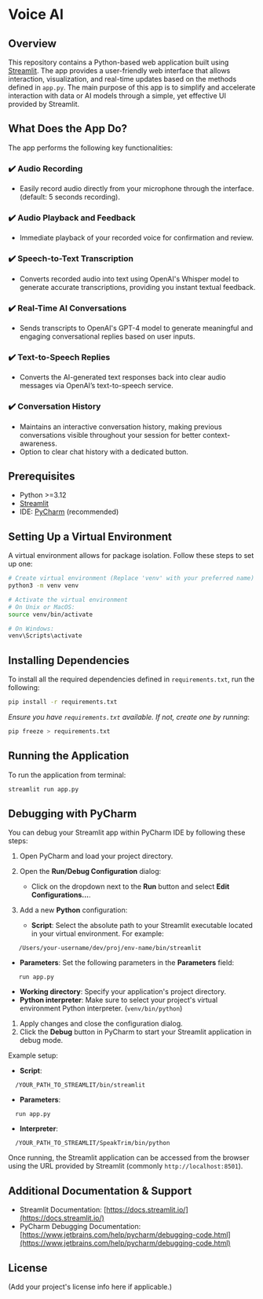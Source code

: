 # Voice AI
## Overview
This repository contains a Python-based web application built using [Streamlit](https://streamlit.io/). The app provides a user-friendly web interface that allows interaction, visualization, and real-time updates based on the methods defined in `app.py`.
The main purpose of this app is to simplify and accelerate interaction with data or AI models through a simple, yet effective UI provided by Streamlit.
## What Does the App Do?
The app performs the following key functionalities:

### ✔️ Audio Recording
- Easily record audio directly from your microphone through the interface. (default: 5 seconds recording).

### ✔️ Audio Playback and Feedback
- Immediate playback of your recorded voice for confirmation and review.

### ✔️ Speech-to-Text Transcription
- Converts recorded audio into text using OpenAI's Whisper model to generate accurate transcriptions, providing you instant textual feedback.

### ✔️ Real-Time AI Conversations
- Sends transcripts to OpenAI's GPT-4 model to generate meaningful and engaging conversational replies based on user inputs.

### ✔️ Text-to-Speech Replies
- Converts the AI-generated text responses back into clear audio messages via OpenAI’s text-to-speech service.

### ✔️ Conversation History
- Maintains an interactive conversation history, making previous conversations visible throughout your session for better context-awareness.
- Option to clear chat history with a dedicated button.

## Prerequisites
- Python >=3.12
- [Streamlit](https://streamlit.io/)
- IDE: [PyCharm](https://www.jetbrains.com/pycharm/download/) (recommended)

## Setting Up a Virtual Environment
A virtual environment allows for package isolation. Follow these steps to set up one:
``` bash
# Create virtual environment (Replace 'venv' with your preferred name)
python3 -m venv venv

# Activate the virtual environment
# On Unix or MacOS:
source venv/bin/activate

# On Windows:
venv\Scripts\activate
```
## Installing Dependencies
To install all the required dependencies defined in `requirements.txt`, run the following:
``` bash
pip install -r requirements.txt
```
_Ensure you have `requirements.txt` available. If not, create one by running_:
``` bash
pip freeze > requirements.txt
```
## Running the Application
To run the application from terminal:
``` bash
streamlit run app.py
```
## Debugging with PyCharm
You can debug your Streamlit app within PyCharm IDE by following these steps:
1. Open PyCharm and load your project directory.
2. Open the **Run/Debug Configuration** dialog:
    - Click on the dropdown next to the **Run** button and select **Edit Configurations...**.

3. Add a new **Python** configuration:
    - **Script**: Select the absolute path to your Streamlit executable located in your virtual environment. For example:
``` 
   /Users/your-username/dev/proj/env-name/bin/streamlit
```
- **Parameters**: Set the following parameters in the **Parameters** field:
``` 
   run app.py
```
- **Working directory**: Specify your application's project directory.
- **Python interpreter**: Make sure to select your project's virtual environment Python interpreter. (`venv/bin/python`)

1. Apply changes and close the configuration dialog.
2. Click the **Debug** button in PyCharm to start your Streamlit application in debug mode.

Example setup:
- **Script**:
``` 
  /YOUR_PATH_TO_STREAMLIT/bin/streamlit
```
- **Parameters**:
``` 
  run app.py
```
- **Interpreter**:
``` 
  /YOUR_PATH_TO_STREAMLIT/SpeakTrim/bin/python
```
Once running, the Streamlit application can be accessed from the browser using the URL provided by Streamlit (commonly `http://localhost:8501`).
## Additional Documentation & Support
- Streamlit Documentation: [https://docs.streamlit.io/](https://docs.streamlit.io/)
- PyCharm Debugging Documentation: [https://www.jetbrains.com/help/pycharm/debugging-code.html](https://www.jetbrains.com/help/pycharm/debugging-code.html)

## License
(Add your project's license info here if applicable.)
